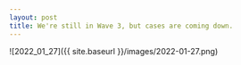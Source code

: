```yaml
---
layout: post
title: We're still in Wave 3, but cases are coming down.
---
```



![2022_01_27]({{ site.baseurl }}/images/2022-01-27.png)
